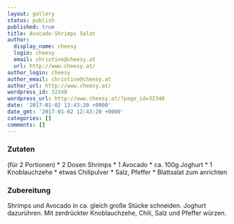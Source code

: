 ```yaml
---
layout: gallery
status: publish
published: true
title: Avocado-Shrimps Salat
author:
  display_name: cheesy
  login: cheesy
  email: christine@cheesy.at
  url: http://www.cheesy.at/
author_login: cheesy
author_email: christine@cheesy.at
author_url: http://www.cheesy.at/
wordpress_id: 32348
wordpress_url: http://www.cheesy.at/?page_id=32348
date: '2017-01-02 13:43:20 +0000'
date_gmt: '2017-01-02 12:43:20 +0000'
categories: []
comments: []
---
```

### Zutaten
(für 2 Portionen)
\* 2 Dosen Shrimps
\* 1 Avocado
\* ca. 100g Joghurt
\* 1 Knoblauchzehe
\* etwas Chilipulver
\* Salz, Pfeffer
\* Blattsalat zum anrichten
### Zubereitung
Shrimps und Avocado in ca. gleich große Stücke schneiden. Joghurt dazurühren. Mit zerdrückter Knoblauchzehe, Chili, Salz und Pfeffer würzen.
<!-- wp:image {"id":42360} -->
<figure class="wp-block-image"><img src="{% link _rezepte/vorspeisen-und-suppen/kalte-snacks/avocado-shrimps-salat/Avocado-Shrimps-Salat.jpg %}" alt="" class="wp-image-42360"></figure>
<!-- /wp:image -->

